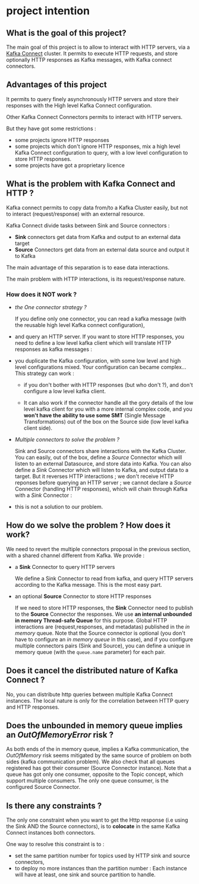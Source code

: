 # project intention

## What is the goal of this project?

The main goal of this project is to allow to interact with HTTP servers, via a [Kafka Connect](https://docs.confluent.io/platform/current/connect/index.html)
cluster.
It permits to execute HTTP requests, and store optionally HTTP responses as Kafka messages, with Kafka connect connectors.

## Advantages of this project

It permits to query finely asynchronously HTTP servers and store their responses with the High level Kafka Connect configuration.

Other Kafka Connect Connectors permits to interact with HTTP servers.

But they have got some restrictions :

- some projects ignore HTTP responses
- some projects which don't ignore HTTP responses, mix a high level Kafka Connect configuration to query, with a low level configuration to store HTTP responses.
- some projects have got a proprietary licence


## What is the problem with Kafka Connect and HTTP ?

Kafka connect permits to copy data from/to a Kafka Cluster easily, but not to interact (request/response) with an external resource.

Kafka Connect divide tasks between Sink and
Source connectors :

- **Sink** connectors get data from Kafka and output to an external data target
- **Source** Connectors get data from an external data source and output it to Kafka

The main advantage of this separation is to ease data interactions.

The main problem with HTTP interactions, is its request/response nature.

### How does it NOT work ?

- *the One connector strategy ?*

  If you define only one connector, you can read a kafka message (with the reusable high level Kafka connect configuration),
- and query an HTTP server. If you want to store HTTP responses,
  you need to define a low level kafka client which will translate HTTP responses as kafka messages :
- you duplicate the Kafka configuration, with some low level and high level configurations mixed.
  Your configuration can became complex...
  This strategy can work : 
  - if you don't bother with HTTP responses (but who don't ?), and don't configure a low level kafka client.
    
  - It can also work if the connector handle all the gory details of the low level kafka client for you with a more internal complex code,
    and you **won't have the ability to use some SMT** (Single Message Transformations) out of the box on the Source side (low level kafka client side). 

- *Multiple connectors to solve the problem ?*

  Sink and Source connectors share interactions with the Kafka Cluster. You can easily, out of the box, define a *Source* Connector
  which will listen to an external Datasource, and store data into Kafka. You can also define a *Sink* Connector which
  will listen to Kafka, and output data to a target. But  it reverses HTTP interactions ; we don't receive HTTP reponses
  before querying an HTTP server ; we cannot declare a *Source* Connector (handling HTTP responses), which will chain through Kafka with a *Sink* Connector :
- this is not a solution to our problem.

## How do we solve the problem ? How does it work?

We need to revert the multiple connectors proposal in the previous section, with a shared channel different from Kafka. We provide :

- a **Sink** Connector to query HTTP servers

  We define a Sink Connector to read from kafka, and query HTTP servers according to the Kafka message. This is the most easy part.
- an optional **Source** Connector to store HTTP responses

  If we need to store HTTP responses, the **Sink** Connector need to publish to the **Source** Connector the responses.
  We use **an internal unbounded in memory Thread-safe Queue** for this purpose. Global HTTP interactions are (request,responses,
  and metadatas) published in the *in memory* queue. Note that the Source connector is optional (you don't have to configure an *in memory queue* in this case),
  and if you configure multiple connectors pairs (Sink and Source), you can define a unique in memory queue (with the `queue.name` parameter) for each pair.

## Does it cancel the distributed nature of Kafka Connect ?

No, you can distribute http queries between multiple Kafka Connect instances. The local nature is only for
the correlation between
HTTP query and HTTP responses.

## Does the unbounded in memory queue implies an *OutOfMemoryError* risk ?

As both ends of the in memory queue, implies a Kafka communication, the *OutOfMemory* risk seems mitigated
by the same source of problem on both sides (kafka communication problem).
We also check that all queues registered has got their consumer (Source Connector instance).
Note that a queue has got only one consumer, opposite to the Topic concept, which support multiple consumers.
The only one queue consumer, is the configured Source Connector.

## Is there any constraints ?

The only one constraint when you want to get the Http response (i.e using the Sink AND the Source connectors), is to
**colocate** in the same Kafka Connect instances both connectors.

One way to resolve this constraint is to :
- set the same partition number for topics used by HTTP sink and source connectors,
- to deploy no more instances than the partition number :
  Each instance will have at least, one sink and source partition to handle. 
